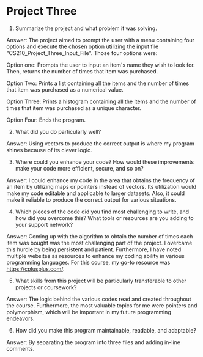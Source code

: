 # Project Three

1. Summarize the project and what problem it was solving.

Answer: The project aimed to prompt the user with a menu containing four options and execute the chosen option utilizing the input file "CS210_Project_Three_Input_File". Those four options were:
  
  Option one:
    Prompts the user to input an item's name they wish to look for. Then, returns the number of times that item was purchased.
    
  Option Two:
    Prints a list containing all the items and the number of times that item was purchased as a numerical value.
    
  Option Three:
    Prints a histogram containing all the items and the number of times that item was purchased as a unique character.
    
  Option Four:
    Ends the program.


2. What did you do particularly well?

Answer: Using vectors to produce the correct output is where my program shines because of its clever logic.

 
3. Where could you enhance your code? How would these improvements make your code more efficient, secure, and so on?

Answer: I could enhance my code in the area that obtains the frequency of an item by utilizing maps or pointers instead of vectors. Its utilization would make my code editable and applicable to larger datasets. Also, it could make it reliable to produce the correct output for various situations.


4. Which pieces of the code did you find most challenging to write, and how did you overcome this? What tools or resources are you adding to your support network?

Answer: Coming up with the algorithm to obtain the number of times each item was bought was the most challenging part of the project. I overcame this hurdle by being persistent and patient. Furthermore, I have noted multiple websites as resources to enhance my coding ability in various programming languages. For this course, my go-to resource was https://cplusplus.com/.


5. What skills from this project will be particularly transferable to other projects or coursework?

Answer: The logic behind the various codes read and created throughout the course. Furthermore, the most valuable topics for me were pointers and polymorphism, which will be important in my future programming endeavors.


6. How did you make this program maintainable, readable, and adaptable?

Answer: By separating the program into three files and adding in-line comments.

